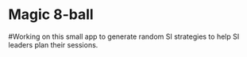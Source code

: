 # Magic 8-ball
#Working on this small app to generate random SI strategies to help SI leaders plan their sessions.